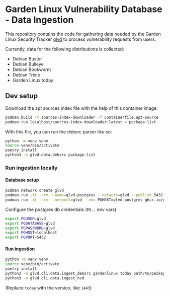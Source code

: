 # Garden Linux Vulnerability Database - Data Ingestion

This repository contains the code for gathering data needed by the Garden Linux Security Tracker [glvd](https://github.com/gardenlinux/glvd) to process vulnerability requests from users.

Currently, data for the following distributions is collected:
* Debian Buster
* Debian Bulleye
* Debian Bookworm
* Debian Trixie
* Garden Linux today

## Dev setup

Download the apt sources index file with the help of this container image:

```bash
podman build -t sources-index-downloader -f Containerfile.apt-source
podman run localhost/sources-index-downloader:latest > package-list
```

With this file, you can run the debsrc parser like so:

```bash
python -m venv venv
source venv/bin/activate
poetry install
python3 -m glvd.data.debsrc package-list
```

### Run ingestion locally

#### Database setup

```bash
podman network create glvd
podman run -it --rm --name=glvd-postgres --network=glvd --publish 5432:5432 --env POSTGRES_USER=glvd --env POSTGRES_DB=glvd --env POSTGRES_PASSWORD=glvd ghcr.io/gardenlinux/glvd-postgres:latest
podman run -it --rm --network=glvd --env PGHOST=glvd-postgres ghcr.io/gardenlinux/glvd-init:latest
```


Configure the postgres db credentials (`PG..` env vars)


```bash
export PGUSER=glvd
export PGDATABASE=glvd
export PGPASSWORD=glvd
export PGHOST=localhost
export PGPORT=5432
```

#### Run ingestion

```bash
python -m venv venv
source venv/bin/activate
poetry install
python3 -m glvd.cli.data.ingest_debsrc gardenlinux today path/to/package-list
python3 -m glvd.cli.data.ingest_nvd
```

(Replace `today` with the version, like `1443`)
